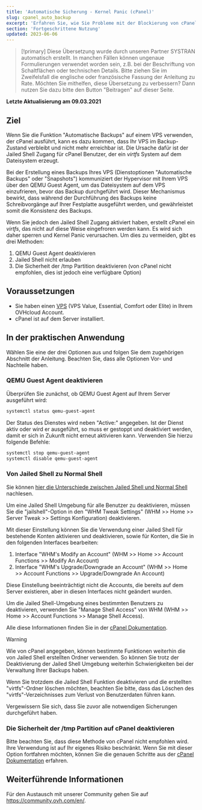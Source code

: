 ```yaml
---
title: 'Automatische Sicherung - Kernel Panic (cPanel)'
slug: cpanel_auto_backup
excerpt: 'Erfahren Sie, wie Sie Probleme mit der Blockierung von cPanel-Servern beim automatischen Backup von OVHcloud lösen.'
section: 'Fortgeschrittene Nutzung'
updated: 2023-06-06
---
```


> [!primary]
> Diese Übersetzung wurde durch unseren Partner SYSTRAN automatisch erstellt. In manchen Fällen können ungenaue Formulierungen verwendet worden sein, z.B. bei der Beschriftung von Schaltflächen oder technischen Details. Bitte ziehen Sie im Zweifelsfall die englische oder französische Fassung der Anleitung zu Rate. Möchten Sie mithelfen, diese Übersetzung zu verbessern? Dann nutzen Sie dazu bitte den Button "Beitragen" auf dieser Seite.
>

**Letzte Aktualisierung am 09.03.2021**

## Ziel

Wenn Sie die Funktion "Automatische Backups" auf einem VPS verwenden, der cPanel ausführt, kann es dazu kommen, dass Ihr VPS im Backup-Zustand verbleibt und nicht mehr erreichbar ist. Die Ursache dafür ist der Jailed Shell Zugang für cPanel Benutzer, der ein *virtfs* System auf dem Dateisystem erzeugt.

Bei der Erstellung eines Backups Ihres VPS (Dienstoptionen "Automatische Backups" oder "Snapshots") kommuniziert der Hypervisor mit Ihrem VPS über den QEMU Guest Agent, um das Dateisystem auf dem VPS einzufrieren, bevor das Backup durchgeführt wird. Dieser Mechanismus bewirkt, dass während der Durchführung des Backups keine Schreibvorgänge auf Ihrer Festplatte ausgeführt werden, und gewährleistet somit die Konsistenz des Backups.

Wenn Sie jedoch den Jailed Shell Zugang aktiviert haben, erstellt cPanel ein *virtfs*, das nicht auf diese Weise eingefroren werden kann. Es wird sich daher sperren und Kernel Panic verursachen. Um dies zu vermeiden, gibt es drei Methoden:

1. QEMU Guest Agent deaktivieren
2. Jailed Shell nicht erlauben
3. Die Sicherheit der /tmp Partition deaktivieren (von cPanel nicht empfohlen, dies ist jedoch eine verfügbare Option)

## Voraussetzungen

- Sie haben einen [VPS](https://www.ovhcloud.com/de/vps/) (VPS Value, Essential, Comfort oder Elite) in Ihrem OVHcloud Account.
- cPanel ist auf dem Server installiert.

## In der praktischen Anwendung

Wählen Sie eine der drei Optionen aus und folgen Sie dem zugehörigen Abschnitt der Anleitung. Beachten Sie, dass alle Optionen Vor- und Nachteile haben.

### QEMU Guest Agent deaktivieren

Überprüfen Sie zunächst, ob QEMU Guest Agent auf Ihrem Server ausgeführt wird:

```bash
systemctl status qemu-guest-agent
```

Der Status des Dienstes wird neben "Active:" angegeben. Ist der Dienst aktiv oder wird er ausgeführt, so muss er gestoppt und deaktiviert werden, damit er sich in Zukunft nicht erneut aktivieren kann. Verwenden Sie hierzu folgende Befehle:

```bash
systemctl stop qemu-guest-agent
systemctl disable qemu-guest-agent
```

### Von Jailed Shell zu Normal Shell

Sie können [hier die Unterschiede zwischen Jailed Shell und Normal Shell](https://support.cpanel.net/hc/en-us/articles/360051992634-Differences-Between-Normal-and-Jailed-Shell) nachlesen.

Um eine Jailed Shell Umgebung für alle Benutzer zu deaktivieren, müssen Sie die "jailshell"-Option in den "WHM Tweak Settings" (WHM >> Home >> Server Tweak >> Settings Konfiguration) deaktivieren.

Mit dieser Einstellung können Sie die Verwendung einer Jailed Shell für bestehende Konten aktivieren und deaktivieren, sowie für Konten, die Sie in den folgenden Interfaces bearbeiten: 

1. Interface "WHM's Modify an Account" (WHM >> Home >> Account Functions >> Modify An Account)
2. Interface "WHM's Upgrade/Downgrade an Account" (WHM >> Home >> Account Functions >> Upgrade/Downgrade An Account)

Diese Einstellung beeinträchtigt nicht die Accounts, die bereits auf dem Server existieren, aber in diesen Interfaces nicht geändert wurden.

Um die Jailed Shell-Umgebung eines bestimmten Benutzers zu deaktivieren, verwenden Sie "Manage Shell Access" von WHM (WHM >> Home >> Account Functions >> Manage Shell Access).

Alle diese Informationen finden Sie in der [cPanel Dokumentation](https://docs.cpanel.net/knowledge-base/accounts/virtfs-jailed-shell/#disable-or-remove-a-jailed-shell-environment).

> [!warning]
>
> Wie von cPanel angegeben, können bestimmte Funktionen weiterhin die von Jailed Shell erstellten Ordner verwenden. So können Sie trotz der Deaktivierung der Jailed Shell Umgebung weiterhin Schwierigkeiten bei der Verwaltung Ihrer Backups haben.
>
> Wenn Sie trotzdem die Jailed Shell Funktion deaktivieren und die erstellten "virtfs"-Ordner löschen möchten, beachten Sie bitte, dass das Löschen des "virtfs"-Verzeichnisses zum Verlust von Benutzerdaten führen kann.
>
> Vergewissern Sie sich, dass Sie zuvor alle notwendigen Sicherungen durchgeführt haben.

### Die Sicherheit der /tmp Partition auf cPanel deaktivieren

Bitte beachten Sie, dass diese Methode von cPanel nicht empfohlen wird. Ihre Verwendung ist auf Ihr eigenes Risiko beschränkt. Wenn Sie mit dieser Option fortfahren möchten, können Sie die genauen Schritte aus der [cPanel Dokumentation](https://docs.cpanel.net/knowledge-base/security/tips-to-make-your-server-more-secure/#harden-your-tmp-partition) erfahren.

## Weiterführende Informationen

Für den Austausch mit unserer Community gehen Sie auf <https://community.ovh.com/en/>.
